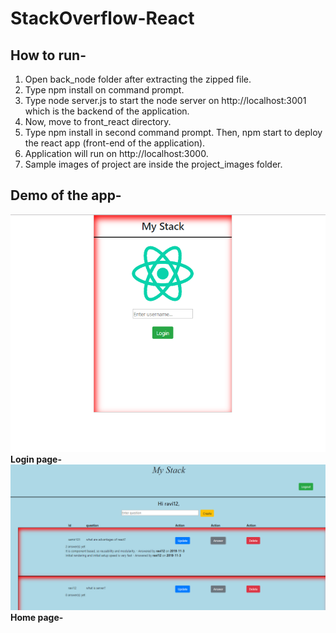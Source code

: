 # StackOverflow-React

## How to run-

1. Open back_node folder after extracting the zipped file.
2. Type npm install on command prompt.
3. Type node server.js to start the node server on http://localhost:3001 which is the backend of the application.
4. Now, move to front_react directory. 
5. Type npm install in second command prompt. Then, npm start to deploy the react app (front-end of the application). 
6. Application will run on http://localhost:3000.
7. Sample images of project are inside the project_images folder.

## Demo of the app-

<img src="https://github.com/rahul2412/StackOverflow-React/blob/master/project_images/login.PNG" alt="Demo of application">
<b>Login page-</b>
<img src="https://github.com/rahul2412/StackOverflow-React/blob/master/project_images/home.PNG" alt="Demo of application">
<b>Home page-</b>
